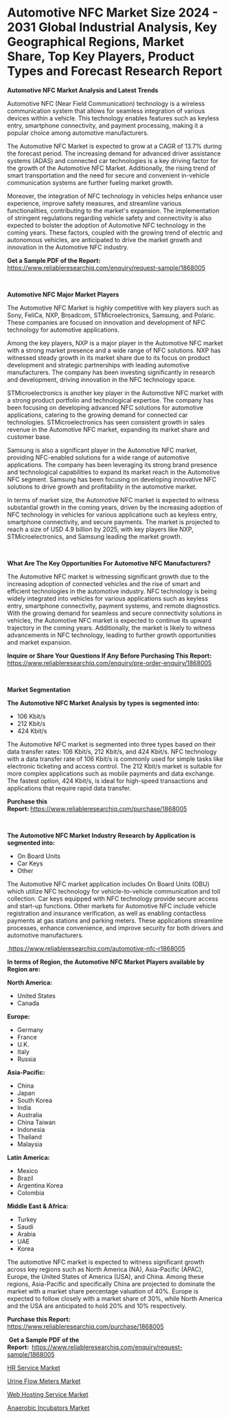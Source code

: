 <p><h1>Automotive NFC Market Size 2024 - 2031 Global Industrial Analysis, Key Geographical Regions, Market Share, Top Key Players, Product Types and Forecast Research Report</h1></p><p><strong>Automotive NFC Market Analysis and Latest Trends</strong></p>
<p><p>Automotive NFC (Near Field Communication) technology is a wireless communication system that allows for seamless integration of various devices within a vehicle. This technology enables features such as keyless entry, smartphone connectivity, and payment processing, making it a popular choice among automotive manufacturers.</p><p>The Automotive NFC Market is expected to grow at a CAGR of 13.7% during the forecast period. The increasing demand for advanced driver assistance systems (ADAS) and connected car technologies is a key driving factor for the growth of the Automotive NFC Market. Additionally, the rising trend of smart transportation and the need for secure and convenient in-vehicle communication systems are further fueling market growth.</p><p>Moreover, the integration of NFC technology in vehicles helps enhance user experience, improve safety measures, and streamline various functionalities, contributing to the market's expansion. The implementation of stringent regulations regarding vehicle safety and connectivity is also expected to bolster the adoption of Automotive NFC technology in the coming years. These factors, coupled with the growing trend of electric and autonomous vehicles, are anticipated to drive the market growth and innovation in the Automotive NFC industry.</p></p>
<p><strong>Get a Sample PDF of the Report:&nbsp;</strong> <a href="https://www.reliableresearchiq.com/enquiry/request-sample/1868005">https://www.reliableresearchiq.com/enquiry/request-sample/1868005</a></p>
<p>&nbsp;</p>
<p><strong>Automotive NFC Major Market Players</strong></p>
<p><p>The Automotive NFC Market is highly competitive with key players such as Sony, FeliCa, NXP, Broadcom, STMicroelectronics, Samsung, and Polaric. These companies are focused on innovation and development of NFC technology for automotive applications.</p><p>Among the key players, NXP is a major player in the Automotive NFC market with a strong market presence and a wide range of NFC solutions. NXP has witnessed steady growth in its market share due to its focus on product development and strategic partnerships with leading automotive manufacturers. The company has been investing significantly in research and development, driving innovation in the NFC technology space.</p><p>STMicroelectronics is another key player in the Automotive NFC market with a strong product portfolio and technological expertise. The company has been focusing on developing advanced NFC solutions for automotive applications, catering to the growing demand for connected car technologies. STMicroelectronics has seen consistent growth in sales revenue in the Automotive NFC market, expanding its market share and customer base.</p><p>Samsung is also a significant player in the Automotive NFC market, providing NFC-enabled solutions for a wide range of automotive applications. The company has been leveraging its strong brand presence and technological capabilities to expand its market reach in the Automotive NFC segment. Samsung has been focusing on developing innovative NFC solutions to drive growth and profitability in the automotive market.</p><p>In terms of market size, the Automotive NFC market is expected to witness substantial growth in the coming years, driven by the increasing adoption of NFC technology in vehicles for various applications such as keyless entry, smartphone connectivity, and secure payments. The market is projected to reach a size of USD 4.9 billion by 2025, with key players like NXP, STMicroelectronics, and Samsung leading the market growth.</p></p>
<p>&nbsp;</p>
<p><strong>What Are The Key Opportunities For Automotive NFC Manufacturers?</strong></p>
<p><p>The Automotive NFC market is witnessing significant growth due to the increasing adoption of connected vehicles and the rise of smart and efficient technologies in the automotive industry. NFC technology is being widely integrated into vehicles for various applications such as keyless entry, smartphone connectivity, payment systems, and remote diagnostics. With the growing demand for seamless and secure connectivity solutions in vehicles, the Automotive NFC market is expected to continue its upward trajectory in the coming years. Additionally, the market is likely to witness advancements in NFC technology, leading to further growth opportunities and market expansion.</p></p>
<p><strong>Inquire or Share Your Questions If Any Before Purchasing This Report:</strong> <a href="https://www.reliableresearchiq.com/enquiry/pre-order-enquiry/1868005">https://www.reliableresearchiq.com/enquiry/pre-order-enquiry/1868005</a></p>
<p>&nbsp;</p>
<p><strong>Market Segmentation</strong></p>
<p><strong>The Automotive NFC Market Analysis by types is segmented into:</strong></p>
<p><ul><li>106 Kbit/s</li><li>212 Kbit/s</li><li>424 Kbit/s</li></ul></p>
<p><p>The Automotive NFC market is segmented into three types based on their data transfer rates: 106 Kbit/s, 212 Kbit/s, and 424 Kbit/s. NFC technology with a data transfer rate of 106 Kbit/s is commonly used for simple tasks like electronic ticketing and access control. The 212 Kbit/s market is suitable for more complex applications such as mobile payments and data exchange. The fastest option, 424 Kbit/s, is ideal for high-speed transactions and applications that require rapid data transfer.</p></p>
<p><strong>Purchase this Report:&nbsp;</strong><a href="https://www.reliableresearchiq.com/purchase/1868005">https://www.reliableresearchiq.com/purchase/1868005</a></p>
<p>&nbsp;</p>
<p><strong>The Automotive NFC Market Industry Research by Application is segmented into:</strong></p>
<p><ul><li>On Board Units</li><li>Car Keys</li><li>Other</li></ul></p>
<p><p>The Automotive NFC market application includes On Board Units (OBU) which utilize NFC technology for vehicle-to-vehicle communication and toll collection. Car keys equipped with NFC technology provide secure access and start-up functions. Other markets for Automotive NFC include vehicle registration and insurance verification, as well as enabling contactless payments at gas stations and parking meters. These applications streamline processes, enhance convenience, and improve security for both drivers and automotive manufacturers.</p></p>
<p><a href="https://www.reliableresearchiq.com/automotive-nfc-r1868005">&nbsp;https://www.reliableresearchiq.com/automotive-nfc-r1868005</a></p>
<p><strong>In terms of Region, the Automotive NFC Market Players available by Region are:</strong></p>
<p>
    <p> <strong> North America: </strong>
        <ul>
            <li>United States</li>
            <li>Canada</li>
        </ul>
        </p> 
    <p> <strong> Europe: </strong>
        <ul>
            <li>Germany</li>
            <li>France</li>
            <li>U.K.</li>
            <li>Italy</li>
            <li>Russia</li>
        </ul>
        </p> 
    <p> <strong> Asia-Pacific: </strong>
        <ul>
            <li>China</li>
            <li>Japan</li>
            <li>South Korea</li>
            <li>India</li>
            <li>Australia</li>
            <li>China Taiwan</li>
            <li>Indonesia</li>
            <li>Thailand</li>
            <li>Malaysia</li>
        </ul>
        </p> 
    <p> <strong> Latin America: </strong>
        <ul>
            <li>Mexico</li>
            <li>Brazil</li>
            <li>Argentina Korea</li>
            <li>Colombia</li>
        </ul>
        </p> 
    <p> <strong> Middle East & Africa: </strong>
        <ul>
            <li>Turkey</li>
            <li>Saudi</li>
            <li>Arabia</li>
            <li>UAE</li>
            <li>Korea</li>
        </ul>
    </p>
    </p>
<p><p>The automotive NFC market is expected to witness significant growth across key regions such as North America (NA), Asia-Pacific (APAC), Europe, the United States of America (USA), and China. Among these regions, Asia-Pacific and specifically China are projected to dominate the market with a market share percentage valuation of 40%. Europe is expected to follow closely with a market share of 30%, while North America and the USA are anticipated to hold 20% and 10% respectively.</p></p>
<p><strong>Purchase this Report: </strong><a href="https://www.reliableresearchiq.com/purchase/1868005">https://www.reliableresearchiq.com/purchase/1868005</a></p>
<p>&nbsp;<strong>Get a Sample PDF of the Report:&nbsp;&nbsp;</strong><a href="https://www.reliableresearchiq.com/enquiry/request-sample/1868005">https://www.reliableresearchiq.com/enquiry/request-sample/1868005</a></p>
<p><strong></strong></p>
<p><p><a href="https://github.com/julian6Skinner/Market-Research-Report-List-1/blob/main/hr-service-market.md">HR Service Market</a></p><p><a href="https://www.linkedin.com/pulse/urine-flow-meters-market-size-growing-cagr-530-report-covers-lohsc">Urine Flow Meters Market</a></p><p><a href="https://github.com/jakobeblake56/Market-Research-Report-List-1/blob/main/web-hosting-service-market.md">Web Hosting Service Market</a></p><p><a href="https://www.linkedin.com/pulse/future-trends-global-anaerobic-incubators-market-insights-analysis-7cl8c">Anaerobic Incubators Market</a></p></p>